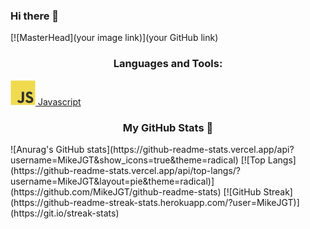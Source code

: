 ### Hi there 👋

<!--
**MikeJGT/MikeJGT** is a ✨ _special_ ✨ repository because its `README.md` (this file) appears on your GitHub profile.

Here are some ideas to get you started:

- 🔭 I’m currently working on ...
- 🌱 I’m currently learning ...
- 👯 I’m looking to collaborate on ...
- 🤔 I’m looking for help with ...
- 💬 Ask me about ...
- 📫 How to reach me: ...
- 😄 Pronouns: ...
- ⚡ Fun fact: ...
-->
<!--Header image:-->
[![MasterHead](your image link)](your GitHub link)

<!--Lenguajes -->
<h3 align="center">Languages and Tools:</h3>
<p align="left"> <a href="https://www.javascript.com/" target="_blank"> <img src="https://github.com/devicons/devicon/blob/master/icons/javascript/javascript-original.svg" alt="c" width="40" height="40"/> Javascript </a> </p>


<h3 align="center"> My GitHub Stats 🔭</h3>
<!--Estadísticas con letra -->
![Anurag's GitHub stats](https://github-readme-stats.vercel.app/api?username=MikeJGT&show_icons=true&theme=radical)
<!--Lenguajes mas usados-->
[![Top Langs](https://github-readme-stats.vercel.app/api/top-langs/?username=MikeJGT&layout=pie&theme=radical)](https://github.com/MikeJGT/github-readme-stats)
<!--Estadísticas fire icon -->
[![GitHub Streak](https://github-readme-streak-stats.herokuapp.com/?user=MikeJGT)](https://git.io/streak-stats)
